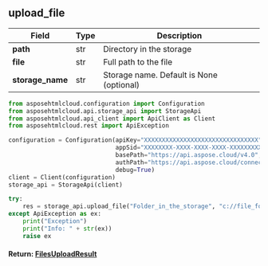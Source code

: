 ## upload_file

| Field            | Type | Description                              |
|------------------|------|------------------------------------------|
| **path**         | str  | Directory in the storage                 |
| **file**         | str  | Full path to the file                    |
| **storage_name** | str  | Storage name. Default is None (optional) |


```python
from asposehtmlcloud.configuration import Configuration
from asposehtmlcloud.api.storage_api import StorageApi
from asposehtmlcloud.api_client import ApiClient as Client
from asposehtmlcloud.rest import ApiException

configuration = Configuration(apiKey="XXXXXXXXXXXXXXXXXXXXXXXXXXXXXXXX",
                              appSid="XXXXXXXX-XXXX-XXXX-XXXX-XXXXXXXXXXXX",
                              basePath="https://api.aspose.cloud/v4.0",
                              authPath="https://api.aspose.cloud/connect/token",
                              debug=True)
client = Client(configuration)
storage_api = StorageApi(client)

try:
    res = storage_api.upload_file("Folder_in_the_storage", "c://file_for_upload.jpg");
except ApiException as ex:
    print("Exception")
    print("Info: " + str(ex))
    raise ex
```

#### Return: [FilesUploadResult](FileUploadResult.md)